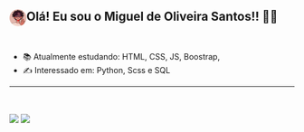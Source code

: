 ## Olá! Eu sou o Miguel de Oliveira Santos!! 👋🙂 <img height="30px" style="border-radius: 2rem" align="left" src="https://raw.githubusercontent.com/miguelSantos0/Miguelsantos0/main/download.png"/>
<br>

   
- 📚 Atualmente estudando: HTML, CSS, JS, Boostrap,   
- ✍ Interessado em: Python, Scss e SQL
<HR> 
 
 <br>
   <div>
   
   </div>
   <br>
   <div>
<img height="180em" src="https://github-readme-stats.vercel.app/api/top-langs/?username=miguelsantos0&layout=compact&langs_count=7&theme=ocean_dark"/>
      <img height="180em" src="https://github-readme-stats.vercel.app/api?username=miguelsantos0&theme=ocean_dark&show_icons=true"/>
</div>

 

   
  


   

